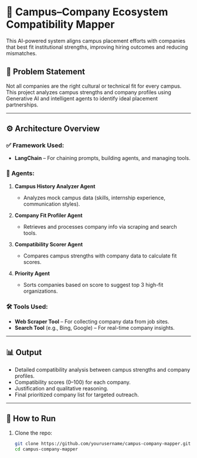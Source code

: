 # 🧠 Campus–Company Ecosystem Compatibility Mapper

This AI-powered system aligns campus placement efforts with companies that best fit institutional strengths, improving hiring outcomes and reducing mismatches.

## 📌 Problem Statement

Not all companies are the right cultural or technical fit for every campus. This project analyzes campus strengths and company profiles using Generative AI and intelligent agents to identify ideal placement partnerships.

---

## ⚙️ Architecture Overview

### ✅ Framework Used:
- **LangChain** – For chaining prompts, building agents, and managing tools.

### 🤖 Agents:
1. **Campus History Analyzer Agent**  
   - Analyzes mock campus data (skills, internship experience, communication styles).

2. **Company Fit Profiler Agent**  
   - Retrieves and processes company info via scraping and search tools.

3. **Compatibility Scorer Agent**  
   - Compares campus strengths with company data to calculate fit scores.

4. **Priority Agent**  
   - Sorts companies based on score to suggest top 3 high-fit organizations.

### 🛠️ Tools Used:
- **Web Scraper Tool** – For collecting company data from job sites.
- **Search Tool** (e.g., Bing, Google) – For real-time company insights.

---

## 📊 Output
- Detailed compatibility analysis between campus strengths and company profiles.
- Compatibility scores (0–100) for each company.
- Justification and qualitative reasoning.
- Final prioritized company list for targeted outreach.

---

## 🚀 How to Run

1. Clone the repo:
   ```bash
   git clone https://github.com/yourusername/campus-company-mapper.git
   cd campus-company-mapper
